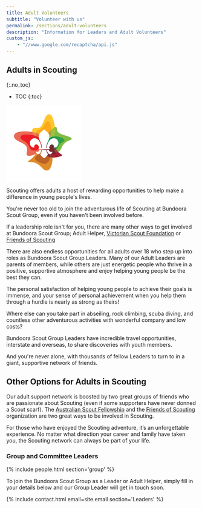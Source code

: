 ```yaml
---
title: Adult Volunteers
subtitle: "Volunteer with us"
permalink: /sections/adult-volunteers
description: "Information for Leaders and Adult Volunteers"
custom_js:
    - "//www.google.com/recaptcha/api.js"
---
```


## Adults in Scouting
{:.no_toc}

- TOC
{:toc}

<img class="float-right" src="/assets/images/logo-adults.png" />

Scouting offers adults a host of rewarding opportunities to help make a difference in young people's lives.

You're never too old to join the adventurous life of Scouting at Bundoora Scout Group, even if you haven't been involved before.

If a leadership role isn't for you, there are many other ways to get involved at Bundoora Scout Group; Adult Helper, [Victorian Scout Foundation](https://scoutsvictoria.com.au/age-sections-adults/adults-in-scouting/victorian-scout-foundation/) or [Friends of Scouting](https://scoutsvictoria.com.au/age-sections-adults/adults-in-scouting/friends-of-scouting/)

There are also endless opportunities for all adults over 18 who step up into roles as Bundoora Scout Group Leaders. Many of our Adult Leaders are parents of members, while others are just energetic people who thrive in a positive, supportive atmosphere and enjoy helping young people be the best they can.

The personal satisfaction of helping young people to achieve their goals is immense, and your sense of personal achievement when you help them through a hurdle is nearly as strong as theirs!

Where else can you take part in abseiling, rock climbing, scuba diving, and countless other adventurous activities with wonderful company and low costs?

Bundoora Scout Group Leaders have incredible travel opportunities, interstate and overseas, to share discoveries with youth members.

And you're never alone, with thousands of fellow Leaders to turn to in a giant, supportive network of friends. 

## Other Options for Adults in Scouting

Our adult support network is boosted by two great groups of friends who are passionate about Scouting (even if some supporters have never donned a Scout scarf). The [Australian Scout Fellowship](https://scoutsvictoria.com.au/age-sections-adults/adults-in-scouting/fellowship/) and the [Friends of Scouting](https://scoutsvictoria.com.au/age-sections-adults/adults-in-scouting/friends-of-scouting/) organization are two great ways to be involved in Scouting.

For those who have enjoyed the Scouting adventure, it’s an unforgettable experience. No matter what direction your career and family have taken you, the Scouting network can always be part of your life.

### Group and Committee Leaders

{% include people.html section='group' %}

To join the Bundoora Scout Group as a Leader or Adult Helper, simply fill in your details below and our Group Leader will get in touch soon.

{% include contact.html email=site.email section='Leaders' %}